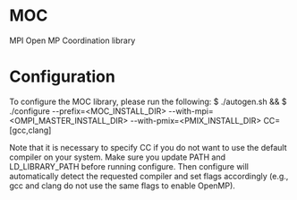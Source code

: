 # MOC
MPI Open MP Coordination library

# Configuration

To configure the MOC library, please run the following:
$ ./autogen.sh && $ ./configure --prefix=<MOC_INSTALL_DIR> --with-mpi=<OMPI_MASTER_INSTALL_DIR> --with-pmix=<PMIX_INSTALL_DIR> CC=[gcc,clang]

Note that it is necessary to specify CC if you do not want to use the default compiler on your system.
Make sure you update PATH and LD_LIBRARY_PATH before running configure. Then configure will automatically
detect the requested compiler and set flags accordingly (e.g., gcc and clang do not use the same flags
to enable OpenMP).
